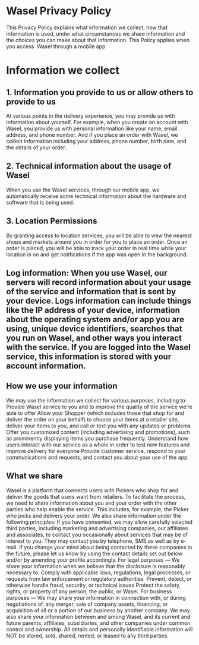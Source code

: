 # Wasel Privacy Policy
This Privacy Policy explains what information we collect, how that information is used, under what circumstances we share information and the choices you can make about that information. This Policy applies when you access 
Wasel through a mobile app

# Information we collect
## 1. Information you provide to us or allow others to provide to us
At various points in the delivery experience, you may provide us with information about yourself. For example, when you create an account with Wasel, you provide us with personal information like your name, email address, and phone number. And if you place an order with Wasel, we collect information including your address, phone number, birth date, and the details of your order.
## 2. Technical information about the usage of Wasel
When you use the Wasel services, through our mobile app, we automatically receive some technical information about the hardware and software that is being used.
## 3. Location Permissions
By granting access to location services, you will be able to view the nearest shops and markets around you in order for you to place an order. Once an order is placed, you will be able to track your order in real time while your location is on and get notifications if the app was open in the background.
## Log information: When you use Wasel, our servers will record information about your usage of the service and information that is sent by your device. Logs information can include things like the IP address of your device, information about the operating system and/or app you are using, unique device identifiers, searches that you run on Wasel, and other ways you interact with the service. If you are logged into the Wasel service, this information is stored with your account information.
## How we use your information
We may use the information we collect for various purposes, including to:
Provide Wasel service to you and to improve the quality of the service we’re able to offer
Allow your Shopper (which includes those that shop for and deliver the order on your behalf) to choose your items at a retailer site, deliver your items to you, and call or text you with any updates or problems
Offer you customized content (including advertising and promotions), such as prominently displaying items you purchase frequently.
Understand how users interact with our service as a whole in order to test new features and improve delivery for everyone
Provide customer service, respond to your communications and requests, and contact you about your use of the app.
## What we share
Wasel is a platform that connects users with Pickers who shop for and deliver the goods that users want from retailers. To facilitate the process, we need to share information about you and your order with the other parties who help enable the service. This includes, for example, the Picker who picks and delivers your order.
We also share information under the following principles:
If you have consented, we may allow carefully selected third parties, including marketing and advertising companies, our affiliates and associates, to contact you occasionally about services that may be of interest to you. They may contact you by telephone, SMS as well as by e-mail. If you change your mind about being contacted by these companies in the future, please let us know by using the contact details set out below and/or by amending your profile accordingly.
For legal purposes — We share your information when we believe that the disclosure is reasonably necessary to:
Comply with applicable laws, regulations, legal processes, or requests from law enforcement or regulatory authorities
 Prevent, detect, or otherwise handle fraud, security, or technical issues
Protect the safety, rights, or property of any person, the public, or Wasel.
For business purposes — We may share your information in connection with, or during negotiations of, any merger, sale of company assets, financing, or acquisition of all or a portion of our business by another company. We may also share your information between and among Wasel, and its current and future parents, affiliates, subsidiaries, and other companies under common control and ownership.
All details and personally identifiable information will NOT be stored, sold, shared, rented, or leased to any third parties.
